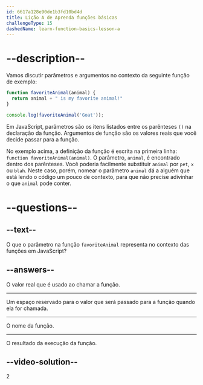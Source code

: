 ```yaml
---
id: 6617a128e90de1b3fd10bd4d
title: Lição A de Aprenda funções básicas
challengeType: 15
dashedName: learn-function-basics-lesson-a
---
```


# --description--

Vamos discutir parâmetros e argumentos no contexto da seguinte função de exemplo:

```js
function favoriteAnimal(animal) {
  return animal + " is my favorite animal!"
}

console.log(favoriteAnimal('Goat'));
```

Em JavaScript, parâmetros são os itens listados entre os parênteses `()` na declaração da função. Argumentos de função são os valores reais que você decide passar para a função.

No exemplo acima, a definição da função é escrita na primeira linha: `function favoriteAnimal(animal)`. O parâmetro, `animal`, é encontrado dentro dos parênteses. Você poderia facilmente substituir `animal` por `pet`, `x` ou `blah`. Neste caso, porém, nomear o parâmetro `animal` dá a alguém que está lendo o código um pouco de contexto, para que não precise adivinhar o que `animal` pode conter.

# --questions--

## --text--

O que o parâmetro na função `favoriteAnimal` representa no contexto das funções em JavaScript?

## --answers--

O valor real que é usado ao chamar a função.

---

Um espaço reservado para o valor que será passado para a função quando ela for chamada.

---

O nome da função.

---

O resultado da execução da função.

## --video-solution--

2
